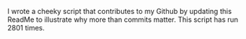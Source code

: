 I wrote a cheeky script that contributes to my Github by updating this ReadMe to illustrate why more than commits matter. This script has run 2801 times.